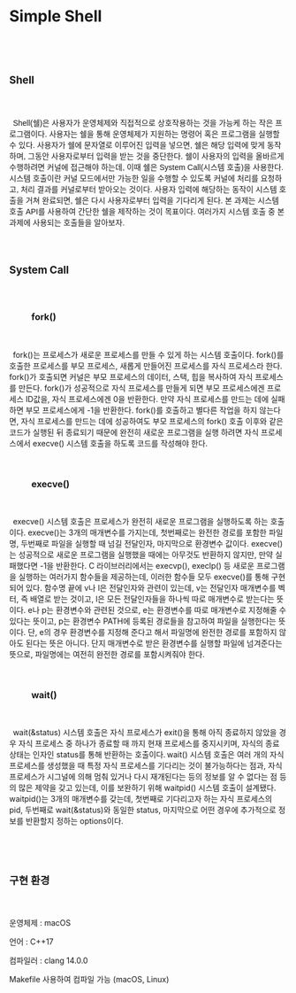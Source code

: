 # Simple Shell

<html>

<head>
<meta http-equiv=Content-Type content="text/html; charset=utf-8">
<meta name=Generator content="Microsoft Word 15 (filtered)">

</head>

<body lang=ko-Kore-KR link="#0563C1" vlink="#954F72" style='word-wrap:break-word'>

<div class=WordSection1>

<p class=MsoNormal><span lang=EN-US style='font-size:24.0pt'>&nbsp;</span></p>

<h2><a name="_Toc115530923"><b><span lang=EN-US style='font-size:14.0pt'>Shell</span></b></a></h2>

<p class=MsoNormal><span lang=EN-US style='font-size:14.0pt'>&nbsp;</span></p>

<p class=MsoNormal style='text-indent:5.0pt'><span lang=EN-US style='font-family:
"맑은 고딕",sans-serif'>Shell(</span><span lang=KO style='font-family:"맑은 고딕",sans-serif'>쉘</span><span
lang=EN-US style='font-family:"맑은 고딕",sans-serif'>)</span><span lang=KO
style='font-family:"맑은 고딕",sans-serif'>은 사용자가 운영체제와 직접적으로 상호작용하는 것을 가능케 하는 작은 프로그램이다</span><span
lang=EN-US style='font-family:"맑은 고딕",sans-serif'>. </span><span lang=KO
style='font-family:"맑은 고딕",sans-serif'>사용자는 쉘을 통해 운영체제가 지원하는 명령어 혹은 프로그램을 실행할 수
있다</span><span lang=EN-US style='font-family:"맑은 고딕",sans-serif'>. </span><span
lang=KO style='font-family:"맑은 고딕",sans-serif'>사용자가 쉘에 문자열로 이루어진 입력을 넣으면</span><span
lang=EN-US style='font-family:"맑은 고딕",sans-serif'>, </span><span lang=KO
style='font-family:"맑은 고딕",sans-serif'>쉘은 해당 입력에 맞게 동작하며</span><span
lang=EN-US style='font-family:"맑은 고딕",sans-serif'>, </span><span lang=KO
style='font-family:"맑은 고딕",sans-serif'>그동안 사용자로부터 입력을 받는 것을 중단한다</span><span
lang=EN-US style='font-family:"맑은 고딕",sans-serif'>. </span><span lang=KO
style='font-family:"맑은 고딕",sans-serif'>쉘이 사용자의 입력을 올바르게 수행하려면 커널에 접근해야 하는데</span><span
lang=EN-US style='font-family:"맑은 고딕",sans-serif'>, </span><span lang=KO
style='font-family:"맑은 고딕",sans-serif'>이때 쉘은 </span><span lang=EN-US
style='font-family:"맑은 고딕",sans-serif'>System Call(</span><span lang=KO
style='font-family:"맑은 고딕",sans-serif'>시스템 호출</span><span lang=EN-US
style='font-family:"맑은 고딕",sans-serif'>)</span><span lang=KO style='font-family:
"맑은 고딕",sans-serif'>을 사용한다</span><span lang=EN-US style='font-family:"맑은 고딕",sans-serif'>.
</span><span lang=KO style='font-family:"맑은 고딕",sans-serif'>시스템 호출이란 커널 모드에서만 가능한
일을 수행할 수 있도록 커널에 처리를 요청하고</span><span lang=EN-US style='font-family:"맑은 고딕",sans-serif'>,
</span><span lang=KO style='font-family:"맑은 고딕",sans-serif'>처리 결과를 커널로부터 받아오는 것이다</span><span
lang=EN-US style='font-family:"맑은 고딕",sans-serif'>. </span><span lang=KO
style='font-family:"맑은 고딕",sans-serif'>사용자 입력에 해당하는 동작이 시스템 호출을 거쳐 완료되면</span><span
lang=EN-US style='font-family:"맑은 고딕",sans-serif'>, </span><span lang=KO
style='font-family:"맑은 고딕",sans-serif'>쉘은 다시 사용자로부터 입력을 기다리게 된다</span><span
lang=EN-US style='font-family:"맑은 고딕",sans-serif'>. </span><span lang=KO
style='font-family:"맑은 고딕",sans-serif'>본 과제는 시스템 호출 </span><span lang=EN-US
style='font-family:"맑은 고딕",sans-serif'>API</span><span lang=KO
style='font-family:"맑은 고딕",sans-serif'>를 사용하여 간단한 쉘을 제작하는 것이 목표이다</span><span
lang=EN-US style='font-family:"맑은 고딕",sans-serif'>. </span><span lang=KO
style='font-family:"맑은 고딕",sans-serif'>여러가지 시스템 호출 중 본 과제에 사용되는 호출들을 알아보자</span><span
lang=EN-US style='font-family:"맑은 고딕",sans-serif'>.</span></p>

<p class=MsoNormal><span lang=EN-US style='font-size:14.0pt;font-family:"맑은 고딕",sans-serif'>&nbsp;</span></p>

<h2><a name="_Toc115530924"><b><span lang=EN-US style='font-size:14.0pt'>System
Call</span></b></a></h2>

<p class=MsoNormal><span lang=EN-US style='font-size:14.0pt'>&nbsp;</span></p>

<h3 style='margin-left:50.0pt;text-indent:-20.0pt'><a name="_Toc115530925"><b><span
lang=EN-US>fork()</span></b></a></h3>

<p class=MsoNormal><span lang=EN-US>&nbsp;</span></p>

<p class=MsoNormal style='text-indent:5.0pt'><span lang=EN-US>fork()</span><span
lang=KO style='font-family:"맑은 고딕",sans-serif'>는</span><span lang=KO> </span><span
lang=KO style='font-family:"맑은 고딕",sans-serif'>프로세스가</span><span lang=KO> </span><span
lang=KO style='font-family:"맑은 고딕",sans-serif'>새로운</span><span lang=KO> </span><span
lang=KO style='font-family:"맑은 고딕",sans-serif'>프로세스를</span><span lang=KO> </span><span
lang=KO style='font-family:"맑은 고딕",sans-serif'>만들</span><span lang=KO> </span><span
lang=KO style='font-family:"맑은 고딕",sans-serif'>수</span><span lang=KO> </span><span
lang=KO style='font-family:"맑은 고딕",sans-serif'>있게</span><span lang=KO> </span><span
lang=KO style='font-family:"맑은 고딕",sans-serif'>하는</span><span lang=KO> </span><span
lang=KO style='font-family:"맑은 고딕",sans-serif'>시스템</span><span lang=KO> </span><span
lang=KO style='font-family:"맑은 고딕",sans-serif'>호출이다</span><span lang=EN-US>.
fork()</span><span lang=KO style='font-family:"맑은 고딕",sans-serif'>를</span><span
lang=KO> </span><span lang=KO style='font-family:"맑은 고딕",sans-serif'>호출한</span><span
lang=KO> </span><span lang=KO style='font-family:"맑은 고딕",sans-serif'>프로세스를</span><span
lang=KO> </span><span lang=KO style='font-family:"맑은 고딕",sans-serif'>부모</span><span
lang=KO> </span><span lang=KO style='font-family:"맑은 고딕",sans-serif'>프로세스</span><span
lang=EN-US>, </span><span lang=KO style='font-family:"맑은 고딕",sans-serif'>새롭게</span><span
lang=KO> </span><span lang=KO style='font-family:"맑은 고딕",sans-serif'>만들어진</span><span
lang=KO> </span><span lang=KO style='font-family:"맑은 고딕",sans-serif'>프로세스를</span><span
lang=KO> </span><span lang=KO style='font-family:"맑은 고딕",sans-serif'>자식</span><span
lang=KO> </span><span lang=KO style='font-family:"맑은 고딕",sans-serif'>프로세스라</span><span
lang=KO> </span><span lang=KO style='font-family:"맑은 고딕",sans-serif'>한다</span><span
lang=EN-US>. fork()</span><span lang=KO style='font-family:"맑은 고딕",sans-serif'>가</span><span
lang=KO> </span><span lang=KO style='font-family:"맑은 고딕",sans-serif'>호출되면</span><span
lang=KO> </span><span lang=KO style='font-family:"맑은 고딕",sans-serif'>커널은</span><span
lang=KO> </span><span lang=KO style='font-family:"맑은 고딕",sans-serif'>부모</span><span
lang=KO> </span><span lang=KO style='font-family:"맑은 고딕",sans-serif'>프로세스의</span><span
lang=KO> </span><span lang=KO style='font-family:"맑은 고딕",sans-serif'>데이터</span><span
lang=EN-US>, </span><span lang=KO style='font-family:"맑은 고딕",sans-serif'>스택</span><span
lang=EN-US>, </span><span lang=KO style='font-family:"맑은 고딕",sans-serif'>힙을</span><span
lang=KO> </span><span lang=KO style='font-family:"맑은 고딕",sans-serif'>복사하여</span><span
lang=KO> </span><span lang=KO style='font-family:"맑은 고딕",sans-serif'>자식</span><span
lang=KO> </span><span lang=KO style='font-family:"맑은 고딕",sans-serif'>프로세스를</span><span
lang=KO> </span><span lang=KO style='font-family:"맑은 고딕",sans-serif'>만든다</span><span
lang=EN-US>. fork()</span><span lang=KO style='font-family:"맑은 고딕",sans-serif'>가</span><span
lang=KO> </span><span lang=KO style='font-family:"맑은 고딕",sans-serif'>성공적으로</span><span
lang=KO> </span><span lang=KO style='font-family:"맑은 고딕",sans-serif'>자식</span><span
lang=KO> </span><span lang=KO style='font-family:"맑은 고딕",sans-serif'>프로세스를</span><span
lang=KO> </span><span lang=KO style='font-family:"맑은 고딕",sans-serif'>만들게</span><span
lang=KO> </span><span lang=KO style='font-family:"맑은 고딕",sans-serif'>되면</span><span
lang=KO> </span><span lang=KO style='font-family:"맑은 고딕",sans-serif'>부모</span><span
lang=KO> </span><span lang=KO style='font-family:"맑은 고딕",sans-serif'>프로세스에겐</span><span
lang=KO> </span><span lang=KO style='font-family:"맑은 고딕",sans-serif'>프로세스</span><span
lang=KO> </span><span lang=EN-US>ID</span><span lang=KO style='font-family:
"맑은 고딕",sans-serif'>값을</span><span lang=EN-US>, </span><span lang=KO
style='font-family:"맑은 고딕",sans-serif'>자식</span><span lang=KO> </span><span
lang=KO style='font-family:"맑은 고딕",sans-serif'>프로세스에겐</span><span lang=KO> </span><span
lang=EN-US>0</span><span lang=KO style='font-family:"맑은 고딕",sans-serif'>을</span><span
lang=KO> </span><span lang=KO style='font-family:"맑은 고딕",sans-serif'>반환한다</span><span
lang=EN-US>. </span><span lang=KO style='font-family:"맑은 고딕",sans-serif'>만약</span><span
lang=KO> </span><span lang=KO style='font-family:"맑은 고딕",sans-serif'>자식</span><span
lang=KO> </span><span lang=KO style='font-family:"맑은 고딕",sans-serif'>프로세스를</span><span
lang=KO> </span><span lang=KO style='font-family:"맑은 고딕",sans-serif'>만드는</span><span
lang=KO> </span><span lang=KO style='font-family:"맑은 고딕",sans-serif'>데에</span><span
lang=KO> </span><span lang=KO style='font-family:"맑은 고딕",sans-serif'>실패하면</span><span
lang=KO> </span><span lang=KO style='font-family:"맑은 고딕",sans-serif'>부모</span><span
lang=KO> </span><span lang=KO style='font-family:"맑은 고딕",sans-serif'>프로세스에게</span><span
lang=KO> </span><span lang=EN-US>-1</span><span lang=KO style='font-family:
"맑은 고딕",sans-serif'>을</span><span lang=KO> </span><span lang=KO
style='font-family:"맑은 고딕",sans-serif'>반환한다</span><span lang=EN-US>. fork()</span><span
lang=KO style='font-family:"맑은 고딕",sans-serif'>를</span><span lang=KO> </span><span
lang=KO style='font-family:"맑은 고딕",sans-serif'>호출하고</span><span lang=KO> </span><span
lang=KO style='font-family:"맑은 고딕",sans-serif'>별다른</span><span lang=KO> </span><span
lang=KO style='font-family:"맑은 고딕",sans-serif'>작업을</span><span lang=KO> </span><span
lang=KO style='font-family:"맑은 고딕",sans-serif'>하지</span><span lang=KO> </span><span
lang=KO style='font-family:"맑은 고딕",sans-serif'>않는다면</span><span lang=EN-US>, </span><span
lang=KO style='font-family:"맑은 고딕",sans-serif'>자식</span><span lang=KO> </span><span
lang=KO style='font-family:"맑은 고딕",sans-serif'>프로세스를</span><span lang=KO> </span><span
lang=KO style='font-family:"맑은 고딕",sans-serif'>만드는</span><span lang=KO> </span><span
lang=KO style='font-family:"맑은 고딕",sans-serif'>데에</span><span lang=KO> </span><span
lang=KO style='font-family:"맑은 고딕",sans-serif'>성공하여도</span><span lang=KO> </span><span
lang=KO style='font-family:"맑은 고딕",sans-serif'>부모</span><span lang=KO> </span><span
lang=KO style='font-family:"맑은 고딕",sans-serif'>프로세스의</span><span lang=KO> </span><span
lang=EN-US>fork() </span><span lang=KO style='font-family:"맑은 고딕",sans-serif'>호출</span><span
lang=KO> </span><span lang=KO style='font-family:"맑은 고딕",sans-serif'>이후와</span><span
lang=KO> </span><span lang=KO style='font-family:"맑은 고딕",sans-serif'>같은</span><span
lang=KO> </span><span lang=KO style='font-family:"맑은 고딕",sans-serif'>코드가</span><span
lang=KO> </span><span lang=KO style='font-family:"맑은 고딕",sans-serif'>실행된</span><span
lang=KO> </span><span lang=KO style='font-family:"맑은 고딕",sans-serif'>뒤</span><span
lang=KO> </span><span lang=KO style='font-family:"맑은 고딕",sans-serif'>종료되기</span><span
lang=KO> </span><span lang=KO style='font-family:"맑은 고딕",sans-serif'>때문에</span><span
lang=KO> </span><span lang=KO style='font-family:"맑은 고딕",sans-serif'>완전히</span><span
lang=KO> </span><span lang=KO style='font-family:"맑은 고딕",sans-serif'>새로운</span><span
lang=KO> </span><span lang=KO style='font-family:"맑은 고딕",sans-serif'>프로그램을</span><span
lang=KO> </span><span lang=KO style='font-family:"맑은 고딕",sans-serif'>실행</span><span
lang=KO> </span><span lang=KO style='font-family:"맑은 고딕",sans-serif'>하려면</span><span
lang=KO> </span><span lang=KO style='font-family:"맑은 고딕",sans-serif'>자식</span><span
lang=KO> </span><span lang=KO style='font-family:"맑은 고딕",sans-serif'>프로세스에서</span><span
lang=KO> </span><span lang=EN-US>execve() </span><span lang=KO
style='font-family:"맑은 고딕",sans-serif'>시스템</span><span lang=KO> </span><span
lang=KO style='font-family:"맑은 고딕",sans-serif'>호출을</span><span lang=KO> </span><span
lang=KO style='font-family:"맑은 고딕",sans-serif'>하도록</span><span lang=KO> </span><span
lang=KO style='font-family:"맑은 고딕",sans-serif'>코드를</span><span lang=KO> </span><span
lang=KO style='font-family:"맑은 고딕",sans-serif'>작성해야</span><span lang=KO> </span><span
lang=KO style='font-family:"맑은 고딕",sans-serif'>한다</span><span lang=EN-US>.</span></p>

<p class=MsoNormal><span lang=EN-US>&nbsp;</span></p>

<h3 style='margin-left:50.0pt;text-indent:-20.0pt'><a name="_Toc115530926"><b><span
lang=EN-US>execve()</span></b></a></h3>

<p class=MsoNormal><span lang=EN-US>&nbsp;</span></p>

<p class=MsoNormal style='text-indent:5.0pt'><span lang=EN-US>execve() </span><span
lang=KO style='font-family:"맑은 고딕",sans-serif'>시스템</span><span lang=KO> </span><span
lang=KO style='font-family:"맑은 고딕",sans-serif'>호출은</span><span lang=KO> </span><span
lang=KO style='font-family:"맑은 고딕",sans-serif'>프로세스가</span><span lang=KO> </span><span
lang=KO style='font-family:"맑은 고딕",sans-serif'>완전히</span><span lang=KO> </span><span
lang=KO style='font-family:"맑은 고딕",sans-serif'>새로운</span><span lang=KO> </span><span
lang=KO style='font-family:"맑은 고딕",sans-serif'>프로그램을</span><span lang=KO> </span><span
lang=KO style='font-family:"맑은 고딕",sans-serif'>실행하도록</span><span lang=KO> </span><span
lang=KO style='font-family:"맑은 고딕",sans-serif'>하는</span><span lang=KO> </span><span
lang=KO style='font-family:"맑은 고딕",sans-serif'>호출이다</span><span lang=EN-US>. execve()</span><span
lang=KO style='font-family:"맑은 고딕",sans-serif'>는</span><span lang=KO> </span><span
lang=EN-US>3</span><span lang=KO style='font-family:"맑은 고딕",sans-serif'>개의</span><span
lang=KO> </span><span lang=KO style='font-family:"맑은 고딕",sans-serif'>매개변수를</span><span
lang=KO> </span><span lang=KO style='font-family:"맑은 고딕",sans-serif'>가지는데</span><span
lang=EN-US>, </span><span lang=KO style='font-family:"맑은 고딕",sans-serif'>첫번째로는</span><span
lang=KO> </span><span lang=KO style='font-family:"맑은 고딕",sans-serif'>완전한</span><span
lang=KO> </span><span lang=KO style='font-family:"맑은 고딕",sans-serif'>경로를</span><span
lang=KO> </span><span lang=KO style='font-family:"맑은 고딕",sans-serif'>포함한</span><span
lang=KO> </span><span lang=KO style='font-family:"맑은 고딕",sans-serif'>파일명</span><span
lang=EN-US>, </span><span lang=KO style='font-family:"맑은 고딕",sans-serif'>두번째로</span><span
lang=KO> </span><span lang=KO style='font-family:"맑은 고딕",sans-serif'>파일을</span><span
lang=KO> </span><span lang=KO style='font-family:"맑은 고딕",sans-serif'>실행할</span><span
lang=KO> </span><span lang=KO style='font-family:"맑은 고딕",sans-serif'>때</span><span
lang=KO> </span><span lang=KO style='font-family:"맑은 고딕",sans-serif'>넘길</span><span
lang=KO> </span><span lang=KO style='font-family:"맑은 고딕",sans-serif'>전달인자</span><span
lang=EN-US>, </span><span lang=KO style='font-family:"맑은 고딕",sans-serif'>마지막으로</span><span
lang=KO> </span><span lang=KO style='font-family:"맑은 고딕",sans-serif'>환경변수</span><span
lang=KO> </span><span lang=KO style='font-family:"맑은 고딕",sans-serif'>값이다</span><span
lang=EN-US>. execve()</span><span lang=KO style='font-family:"맑은 고딕",sans-serif'>는</span><span
lang=KO> </span><span lang=KO style='font-family:"맑은 고딕",sans-serif'>성공적으로</span><span
lang=KO> </span><span lang=KO style='font-family:"맑은 고딕",sans-serif'>새로운</span><span
lang=KO> </span><span lang=KO style='font-family:"맑은 고딕",sans-serif'>프로그램을</span><span
lang=KO> </span><span lang=KO style='font-family:"맑은 고딕",sans-serif'>실행했을</span><span
lang=KO> </span><span lang=KO style='font-family:"맑은 고딕",sans-serif'>때에는</span><span
lang=KO> </span><span lang=KO style='font-family:"맑은 고딕",sans-serif'>아무것도</span><span
lang=KO> </span><span lang=KO style='font-family:"맑은 고딕",sans-serif'>반환하지</span><span
lang=KO> </span><span lang=KO style='font-family:"맑은 고딕",sans-serif'>않지만</span><span
lang=EN-US>, </span><span lang=KO style='font-family:"맑은 고딕",sans-serif'>만약</span><span
lang=KO> </span><span lang=KO style='font-family:"맑은 고딕",sans-serif'>실패했다면</span><span
lang=KO> </span><span lang=EN-US>-1</span><span lang=KO style='font-family:
"맑은 고딕",sans-serif'>을</span><span lang=KO> </span><span lang=KO
style='font-family:"맑은 고딕",sans-serif'>반환한다</span><span lang=EN-US>. C </span><span
lang=KO style='font-family:"맑은 고딕",sans-serif'>라이브러리에서는</span><span lang=KO> </span><span
lang=EN-US>execvp(), execlp() </span><span lang=KO style='font-family:"맑은 고딕",sans-serif'>등</span><span
lang=KO> </span><span lang=KO style='font-family:"맑은 고딕",sans-serif'>새로운</span><span
lang=KO> </span><span lang=KO style='font-family:"맑은 고딕",sans-serif'>프로그램을</span><span
lang=KO> </span><span lang=KO style='font-family:"맑은 고딕",sans-serif'>실행하는</span><span
lang=KO> </span><span lang=KO style='font-family:"맑은 고딕",sans-serif'>여러가지</span><span
lang=KO> </span><span lang=KO style='font-family:"맑은 고딕",sans-serif'>함수들을</span><span
lang=KO> </span><span lang=KO style='font-family:"맑은 고딕",sans-serif'>제공하는데</span><span
lang=EN-US>, </span><span lang=KO style='font-family:"맑은 고딕",sans-serif'>이러한</span><span
lang=KO> </span><span lang=KO style='font-family:"맑은 고딕",sans-serif'>함수들</span><span
lang=KO> </span><span lang=KO style='font-family:"맑은 고딕",sans-serif'>모두</span><span
lang=KO> </span><span lang=EN-US>execve()</span><span lang=KO style='font-family:
"맑은 고딕",sans-serif'>를</span><span lang=KO> </span><span lang=KO
style='font-family:"맑은 고딕",sans-serif'>통해</span><span lang=KO> </span><span
lang=KO style='font-family:"맑은 고딕",sans-serif'>구현되어</span><span lang=KO> </span><span
lang=KO style='font-family:"맑은 고딕",sans-serif'>있다</span><span lang=EN-US>. </span><span
lang=KO style='font-family:"맑은 고딕",sans-serif'>함수명</span><span lang=KO> </span><span
lang=KO style='font-family:"맑은 고딕",sans-serif'>끝에</span><span lang=KO> </span><span
lang=EN-US>v</span><span lang=KO style='font-family:"맑은 고딕",sans-serif'>나</span><span
lang=KO> </span><span lang=EN-US>l</span><span lang=KO style='font-family:"맑은 고딕",sans-serif'>은</span><span
lang=KO> </span><span lang=KO style='font-family:"맑은 고딕",sans-serif'>전달인자와</span><span
lang=KO> </span><span lang=KO style='font-family:"맑은 고딕",sans-serif'>관련이</span><span
lang=KO> </span><span lang=KO style='font-family:"맑은 고딕",sans-serif'>있는데</span><span
lang=EN-US>, v</span><span lang=KO style='font-family:"맑은 고딕",sans-serif'>는</span><span
lang=KO> </span><span lang=KO style='font-family:"맑은 고딕",sans-serif'>전달인자</span><span
lang=KO> </span><span lang=KO style='font-family:"맑은 고딕",sans-serif'>매개변수를</span><span
lang=KO> </span><span lang=KO style='font-family:"맑은 고딕",sans-serif'>벡터</span><span
lang=EN-US>, </span><span lang=KO style='font-family:"맑은 고딕",sans-serif'>즉</span><span
lang=KO> </span><span lang=KO style='font-family:"맑은 고딕",sans-serif'>배열로</span><span
lang=KO> </span><span lang=KO style='font-family:"맑은 고딕",sans-serif'>받는</span><span
lang=KO> </span><span lang=KO style='font-family:"맑은 고딕",sans-serif'>것이고</span><span
lang=EN-US>, l</span><span lang=KO style='font-family:"맑은 고딕",sans-serif'>은</span><span
lang=KO> </span><span lang=KO style='font-family:"맑은 고딕",sans-serif'>모든</span><span
lang=KO> </span><span lang=KO style='font-family:"맑은 고딕",sans-serif'>전달인자들을</span><span
lang=KO> </span><span lang=KO style='font-family:"맑은 고딕",sans-serif'>하나씩</span><span
lang=KO> </span><span lang=KO style='font-family:"맑은 고딕",sans-serif'>따로</span><span
lang=KO> </span><span lang=KO style='font-family:"맑은 고딕",sans-serif'>매개변수로</span><span
lang=KO> </span><span lang=KO style='font-family:"맑은 고딕",sans-serif'>받는다는</span><span
lang=KO> </span><span lang=KO style='font-family:"맑은 고딕",sans-serif'>뜻이다</span><span
lang=EN-US>. e</span><span lang=KO style='font-family:"맑은 고딕",sans-serif'>나</span><span
lang=KO> </span><span lang=EN-US>p</span><span lang=KO style='font-family:"맑은 고딕",sans-serif'>는</span><span
lang=KO> </span><span lang=KO style='font-family:"맑은 고딕",sans-serif'>환경변수와</span><span
lang=KO> </span><span lang=KO style='font-family:"맑은 고딕",sans-serif'>관련된</span><span
lang=KO> </span><span lang=KO style='font-family:"맑은 고딕",sans-serif'>것으로</span><span
lang=EN-US>, e</span><span lang=KO style='font-family:"맑은 고딕",sans-serif'>는</span><span
lang=KO> </span><span lang=KO style='font-family:"맑은 고딕",sans-serif'>환경변수를</span><span
lang=KO> </span><span lang=KO style='font-family:"맑은 고딕",sans-serif'>따로</span><span
lang=KO> </span><span lang=KO style='font-family:"맑은 고딕",sans-serif'>매개변수로</span><span
lang=KO> </span><span lang=KO style='font-family:"맑은 고딕",sans-serif'>지정해줄</span><span
lang=KO> </span><span lang=KO style='font-family:"맑은 고딕",sans-serif'>수</span><span
lang=KO> </span><span lang=KO style='font-family:"맑은 고딕",sans-serif'>있다는</span><span
lang=KO> </span><span lang=KO style='font-family:"맑은 고딕",sans-serif'>뜻이고</span><span
lang=EN-US>, p</span><span lang=KO style='font-family:"맑은 고딕",sans-serif'>는</span><span
lang=KO> </span><span lang=KO style='font-family:"맑은 고딕",sans-serif'>환경변수</span><span
lang=KO> </span><span lang=EN-US>PATH</span><span lang=KO style='font-family:
"맑은 고딕",sans-serif'>에</span><span lang=KO> </span><span lang=KO
style='font-family:"맑은 고딕",sans-serif'>등록된</span><span lang=KO> </span><span
lang=KO style='font-family:"맑은 고딕",sans-serif'>경로들을</span><span lang=KO> </span><span
lang=KO style='font-family:"맑은 고딕",sans-serif'>참고하여</span><span lang=KO> </span><span
lang=KO style='font-family:"맑은 고딕",sans-serif'>파일을</span><span lang=KO> </span><span
lang=KO style='font-family:"맑은 고딕",sans-serif'>실행한다는</span><span lang=KO> </span><span
lang=KO style='font-family:"맑은 고딕",sans-serif'>뜻이다</span><span lang=EN-US>. </span><span
lang=KO style='font-family:"맑은 고딕",sans-serif'>단</span><span lang=EN-US>, e</span><span
lang=KO style='font-family:"맑은 고딕",sans-serif'>의</span><span lang=KO> </span><span
lang=KO style='font-family:"맑은 고딕",sans-serif'>경우</span><span lang=KO> </span><span
lang=KO style='font-family:"맑은 고딕",sans-serif'>환경변수를</span><span lang=KO> </span><span
lang=KO style='font-family:"맑은 고딕",sans-serif'>지정해</span><span lang=KO> </span><span
lang=KO style='font-family:"맑은 고딕",sans-serif'>준다고</span><span lang=KO> </span><span
lang=KO style='font-family:"맑은 고딕",sans-serif'>해서</span><span lang=KO> </span><span
lang=KO style='font-family:"맑은 고딕",sans-serif'>파일명에</span><span lang=KO> </span><span
lang=KO style='font-family:"맑은 고딕",sans-serif'>완전한</span><span lang=KO> </span><span
lang=KO style='font-family:"맑은 고딕",sans-serif'>경로를</span><span lang=KO> </span><span
lang=KO style='font-family:"맑은 고딕",sans-serif'>포함하지</span><span lang=KO> </span><span
lang=KO style='font-family:"맑은 고딕",sans-serif'>않아도</span><span lang=KO> </span><span
lang=KO style='font-family:"맑은 고딕",sans-serif'>된다는</span><span lang=KO> </span><span
lang=KO style='font-family:"맑은 고딕",sans-serif'>뜻은</span><span lang=KO> </span><span
lang=KO style='font-family:"맑은 고딕",sans-serif'>아니다</span><span lang=EN-US>. </span><span
lang=KO style='font-family:"맑은 고딕",sans-serif'>단지</span><span lang=KO> </span><span
lang=KO style='font-family:"맑은 고딕",sans-serif'>매개변수로</span><span lang=KO> </span><span
lang=KO style='font-family:"맑은 고딕",sans-serif'>받은</span><span lang=KO> </span><span
lang=KO style='font-family:"맑은 고딕",sans-serif'>환경변수를</span><span lang=KO> </span><span
lang=KO style='font-family:"맑은 고딕",sans-serif'>실행할</span><span lang=KO> </span><span
lang=KO style='font-family:"맑은 고딕",sans-serif'>파일에</span><span lang=KO> </span><span
lang=KO style='font-family:"맑은 고딕",sans-serif'>넘겨준다는</span><span lang=KO> </span><span
lang=KO style='font-family:"맑은 고딕",sans-serif'>뜻으로</span><span lang=EN-US>, </span><span
lang=KO style='font-family:"맑은 고딕",sans-serif'>파일명에는</span><span lang=KO> </span><span
lang=KO style='font-family:"맑은 고딕",sans-serif'>여전히</span><span lang=KO> </span><span
lang=KO style='font-family:"맑은 고딕",sans-serif'>완전한</span><span lang=KO> </span><span
lang=KO style='font-family:"맑은 고딕",sans-serif'>경로를</span><span lang=KO> </span><span
lang=KO style='font-family:"맑은 고딕",sans-serif'>포함시켜줘야</span><span lang=KO> </span><span
lang=KO style='font-family:"맑은 고딕",sans-serif'>한다</span><span lang=EN-US>.</span></p>

<p class=MsoNormal><span lang=EN-US>&nbsp;</span></p>

<h3 style='margin-left:50.0pt;text-indent:-20.0pt'><a name="_Toc115530927"><b><span
lang=EN-US>wait()</span></b></a></h3>

<p class=MsoNormal><span lang=EN-US>&nbsp;</span></p>

<p class=MsoNormal style='text-indent:5.0pt'><span lang=EN-US>wait(&amp;status)
</span><span lang=KO style='font-family:"맑은 고딕",sans-serif'>시스템</span><span
lang=KO> </span><span lang=KO style='font-family:"맑은 고딕",sans-serif'>호출은</span><span
lang=KO> </span><span lang=KO style='font-family:"맑은 고딕",sans-serif'>자식</span><span
lang=KO> </span><span lang=KO style='font-family:"맑은 고딕",sans-serif'>프로세스가</span><span
lang=KO> </span><span lang=EN-US>exit()</span><span lang=KO style='font-family:
"맑은 고딕",sans-serif'>을</span><span lang=KO> </span><span lang=KO
style='font-family:"맑은 고딕",sans-serif'>통해</span><span lang=KO> </span><span
lang=KO style='font-family:"맑은 고딕",sans-serif'>아직</span><span lang=KO> </span><span
lang=KO style='font-family:"맑은 고딕",sans-serif'>종료하지</span><span lang=KO> </span><span
lang=KO style='font-family:"맑은 고딕",sans-serif'>않았을</span><span lang=KO> </span><span
lang=KO style='font-family:"맑은 고딕",sans-serif'>경우</span><span lang=KO> </span><span
lang=KO style='font-family:"맑은 고딕",sans-serif'>자식</span><span lang=KO> </span><span
lang=KO style='font-family:"맑은 고딕",sans-serif'>프로세스</span><span lang=KO> </span><span
lang=KO style='font-family:"맑은 고딕",sans-serif'>중</span><span lang=KO> </span><span
lang=KO style='font-family:"맑은 고딕",sans-serif'>하나가</span><span lang=KO> </span><span
lang=KO style='font-family:"맑은 고딕",sans-serif'>종료할</span><span lang=KO> </span><span
lang=KO style='font-family:"맑은 고딕",sans-serif'>때</span><span lang=KO> </span><span
lang=KO style='font-family:"맑은 고딕",sans-serif'>까지</span><span lang=KO> </span><span
lang=KO style='font-family:"맑은 고딕",sans-serif'>현재</span><span lang=KO> </span><span
lang=KO style='font-family:"맑은 고딕",sans-serif'>프로세스를</span><span lang=KO> </span><span
lang=KO style='font-family:"맑은 고딕",sans-serif'>중지시키며</span><span lang=EN-US>, </span><span
lang=KO style='font-family:"맑은 고딕",sans-serif'>자식의</span><span lang=KO> </span><span
lang=KO style='font-family:"맑은 고딕",sans-serif'>종료</span><span lang=KO> </span><span
lang=KO style='font-family:"맑은 고딕",sans-serif'>상태는</span><span lang=KO> </span><span
lang=KO style='font-family:"맑은 고딕",sans-serif'>인자인</span><span lang=KO> </span><span
lang=EN-US>status</span><span lang=KO style='font-family:"맑은 고딕",sans-serif'>를</span><span
lang=KO> </span><span lang=KO style='font-family:"맑은 고딕",sans-serif'>통해</span><span
lang=KO> </span><span lang=KO style='font-family:"맑은 고딕",sans-serif'>반환하는</span><span
lang=KO> </span><span lang=KO style='font-family:"맑은 고딕",sans-serif'>호출이다</span><span
lang=EN-US>.<span
lang=EN-US style='font-size:7.0pt'> </span><span lang=EN-US>wait() </span><span
lang=KO style='font-family:"맑은 고딕",sans-serif'>시스템</span><span lang=KO> </span><span
lang=KO style='font-family:"맑은 고딕",sans-serif'>호출은</span><span lang=KO> </span><span
lang=KO style='font-family:"맑은 고딕",sans-serif'>여러</span><span lang=KO> </span><span
lang=KO style='font-family:"맑은 고딕",sans-serif'>개의</span><span lang=KO> </span><span
lang=KO style='font-family:"맑은 고딕",sans-serif'>자식</span><span lang=KO> </span><span
lang=KO style='font-family:"맑은 고딕",sans-serif'>프로세스를</span><span lang=KO> </span><span
lang=KO style='font-family:"맑은 고딕",sans-serif'>생성했을</span><span lang=KO> </span><span
lang=KO style='font-family:"맑은 고딕",sans-serif'>때</span><span lang=KO> </span><span
lang=KO style='font-family:"맑은 고딕",sans-serif'>특정</span><span lang=KO> </span><span
lang=KO style='font-family:"맑은 고딕",sans-serif'>자식</span><span lang=KO> </span><span
lang=KO style='font-family:"맑은 고딕",sans-serif'>프로세스를</span><span lang=KO> </span><span
lang=KO style='font-family:"맑은 고딕",sans-serif'>기다리는</span><span lang=KO> </span><span
lang=KO style='font-family:"맑은 고딕",sans-serif'>것이</span><span lang=KO> </span><span
lang=KO style='font-family:"맑은 고딕",sans-serif'>불가능하다는</span><span lang=KO> </span><span
lang=KO style='font-family:"맑은 고딕",sans-serif'>점과</span><span lang=EN-US>, </span><span
lang=KO style='font-family:"맑은 고딕",sans-serif'>자식</span><span lang=KO> </span><span
lang=KO style='font-family:"맑은 고딕",sans-serif'>프로세스가</span><span lang=KO> </span><span
lang=KO style='font-family:"맑은 고딕",sans-serif'>시그널에</span><span lang=KO> </span><span
lang=KO style='font-family:"맑은 고딕",sans-serif'>의해</span><span lang=KO> </span><span
lang=KO style='font-family:"맑은 고딕",sans-serif'>멈춰</span><span lang=KO> </span><span
lang=KO style='font-family:"맑은 고딕",sans-serif'>있거나</span><span lang=KO> </span><span
lang=KO style='font-family:"맑은 고딕",sans-serif'>다시</span><span lang=KO> </span><span
lang=KO style='font-family:"맑은 고딕",sans-serif'>재개된다는</span><span lang=KO> </span><span
lang=KO style='font-family:"맑은 고딕",sans-serif'>등의</span><span lang=KO> </span><span
lang=KO style='font-family:"맑은 고딕",sans-serif'>정보를</span><span lang=KO> </span><span
lang=KO style='font-family:"맑은 고딕",sans-serif'>알</span><span lang=KO> </span><span
lang=KO style='font-family:"맑은 고딕",sans-serif'>수</span><span lang=KO> </span><span
lang=KO style='font-family:"맑은 고딕",sans-serif'>없다는</span><span lang=KO> </span><span
lang=KO style='font-family:"맑은 고딕",sans-serif'>점</span><span lang=KO> </span><span
lang=KO style='font-family:"맑은 고딕",sans-serif'>등의</span><span lang=KO> </span><span
lang=KO style='font-family:"맑은 고딕",sans-serif'>많은</span><span lang=KO> </span><span
lang=KO style='font-family:"맑은 고딕",sans-serif'>제약을</span><span lang=KO> </span><span
lang=KO style='font-family:"맑은 고딕",sans-serif'>갖고</span><span lang=KO> </span><span
lang=KO style='font-family:"맑은 고딕",sans-serif'>있는데</span><span lang=EN-US>, </span><span
lang=KO style='font-family:"맑은 고딕",sans-serif'>이를</span><span lang=KO> </span><span
lang=KO style='font-family:"맑은 고딕",sans-serif'>보완하기</span><span lang=KO> </span><span
lang=KO style='font-family:"맑은 고딕",sans-serif'>위해</span><span lang=KO> </span><span
lang=EN-US>waitpid() </span><span lang=KO style='font-family:"맑은 고딕",sans-serif'>시스템</span><span
lang=KO> </span><span lang=KO style='font-family:"맑은 고딕",sans-serif'>호출이</span><span
lang=KO> </span><span lang=KO style='font-family:"맑은 고딕",sans-serif'>설계됐다</span><span
lang=EN-US>. waitpid()</span><span lang=KO style='font-family:"맑은 고딕",sans-serif'>는</span><span
lang=KO> </span><span lang=EN-US>3</span><span lang=KO style='font-family:"맑은 고딕",sans-serif'>개의</span><span
lang=KO> </span><span lang=KO style='font-family:"맑은 고딕",sans-serif'>매개변수를</span><span
lang=KO> </span><span lang=KO style='font-family:"맑은 고딕",sans-serif'>갖는데</span><span
lang=EN-US>, </span><span lang=KO style='font-family:"맑은 고딕",sans-serif'>첫번째로</span><span
lang=KO> </span><span lang=KO style='font-family:"맑은 고딕",sans-serif'>기다리고자</span><span
lang=KO> </span><span lang=KO style='font-family:"맑은 고딕",sans-serif'>하는</span><span
lang=KO> </span><span lang=KO style='font-family:"맑은 고딕",sans-serif'>자식</span><span
lang=KO> </span><span lang=KO style='font-family:"맑은 고딕",sans-serif'>프로세스의</span><span
lang=KO> </span><span lang=EN-US>pid, </span><span lang=KO style='font-family:
"맑은 고딕",sans-serif'>두번째로</span><span lang=KO> </span><span lang=EN-US>wait(&amp;status)</span><span
lang=KO style='font-family:"맑은 고딕",sans-serif'>와</span><span lang=KO> </span><span
lang=KO style='font-family:"맑은 고딕",sans-serif'>동일한</span><span lang=KO> </span><span
lang=EN-US>status, </span><span lang=KO style='font-family:"맑은 고딕",sans-serif'>마지막으로</span><span
lang=KO> </span><span lang=KO style='font-family:"맑은 고딕",sans-serif'>어떤</span><span
lang=KO> </span><span lang=KO style='font-family:"맑은 고딕",sans-serif'>경우에</span><span
lang=KO> </span><span lang=KO style='font-family:"맑은 고딕",sans-serif'>추가적으로</span><span
lang=KO> </span><span lang=KO style='font-family:"맑은 고딕",sans-serif'>정보를</span><span
lang=KO> </span><span lang=KO style='font-family:"맑은 고딕",sans-serif'>반환할지</span><span
lang=KO> </span><span lang=KO style='font-family:"맑은 고딕",sans-serif'>정하는</span><span
lang=KO> </span><span lang=EN-US>options</span><span lang=KO style='font-family:
"맑은 고딕",sans-serif'>이다</span><span lang=EN-US>.</p>

<p class=MsoNormal style='text-autospace:ideograph-numeric ideograph-other;
word-break:keep-all'><span lang=EN-US style='font-size:24.0pt'>&nbsp;</span></p>

<h2><a name="_Toc115530929"><b><span lang=KO style='font-size:14.0pt;
font-family:"맑은 고딕",sans-serif'>구현</span></b></a><b><span lang=KO
style='font-size:14.0pt'> </span></b><b><span lang=KO style='font-size:14.0pt;
font-family:"맑은 고딕",sans-serif'>환경</span></b></h2>

<p class=MsoNormal><span lang=EN-US style='font-size:14.0pt'>&nbsp;</span></p>

<p class=MsoNormal><span lang=KO style='font-family:"맑은 고딕",sans-serif'>운영체제</span><span
lang=EN-US> : macOS</span></p>

<p class=MsoNormal><span lang=KO style='font-family:"맑은 고딕",sans-serif'>언어</span><span
lang=KO> </span><span lang=EN-US>: C++17</span></p>

<p class=MsoNormal><span lang=KO style='font-family:"맑은 고딕",sans-serif'>컴파일러</span><span
lang=KO> </span><span lang=EN-US>: clang 14.0.0</span></p>

<p class=MsoNormal><span lang=EN-US>Makefile </span><span lang=KO
style='font-family:"맑은 고딕",sans-serif'>사용하여</span><span lang=KO> </span><span
lang=KO style='font-family:"맑은 고딕",sans-serif'>컴파일</span><span lang=KO> </span><span
lang=KO style='font-family:"맑은 고딕",sans-serif'>가능</span><span lang=KO> </span><span
lang=EN-US>(macOS, Linux)</span></p>

</div>

</body>

</html>
